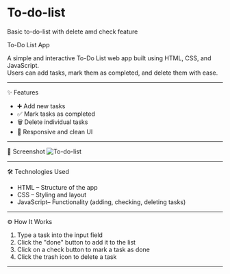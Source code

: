 # To-do-list
Basic to-do-list with delete amd check feature




  To-Do List App

A simple and interactive To-Do List web app built using HTML, CSS, and JavaScript.  
Users can add tasks, mark them as completed, and delete them with ease.

---

 ✨ Features

- ➕ Add new tasks  
- ✅ Mark tasks as completed  
- 🗑️ Delete individual tasks  
- 📱 Responsive and clean UI

---

📸 Screenshot
![To-do-list](https://github.com/user-attachments/assets/83bcc261-8d0b-4b2c-bfa9-205f61c6fc8d)


---

 🛠️ Technologies Used

- HTML – Structure of the app  
- CSS – Styling and layout  
- JavaScript– Functionality (adding, checking, deleting tasks)

---

⚙️ How It Works

1. Type a task into the input field  
2. Click the "done" button to add it to the list  
3. Click on a check button to mark a task as done
4. Click the trash icon to delete a task

---
